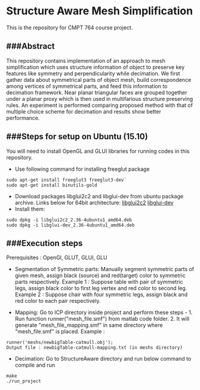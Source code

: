 # Structure Aware Mesh Simplification
This is the repository for CMPT 764 course project.

###Abstract
---
This repository contains implementation of an approach to mesh simplification which uses structure information of object to preserve key features like symmetry and perpendicularity while decimation. We first gather data about symmetrical parts of object mesh, build correspondence among vertices of symmetrical parts, and feed this information to decimation framework. Near planar triangular faces are grouped together under a planar proxy which is then used in multifarious structure preserving rules. An experiment is performed comparing proposed method with that of multiple choice scheme for decimation and results show better performance.

###Steps for setup on Ubuntu (15.10)
---
You will need to install OpenGL and GLUI libraries for running codes in this repository.

- Use following command for installing freeglut package
```
sudo apt-get install freeglut3 freeglut3-dev`
sudo apt-get install binutils-gold
```
- Download packages libglui2c2 and libglui-dev from ubuntu package archive. Links below for 64bit architecture:
[libglui2c2](http://packages.ubuntu.com/precise/amd64/libglui2c2)
[libglui-dev](http://packages.ubuntu.com/precise/libglui-dev)
- Install them:
```
sudo dpkg -i libglui2c2_2.36-4ubuntu1_amd64.deb
sudo dpkg -i libglui-dev_2.36-4ubuntu1_amd64.deb
```

###Execution steps
---
Prerequisites : OpenGl, GLUT, GLUI, GLU

- Segmentation of Symmetric parts:
Manually segment symmetric parts of given mesh, assign black (source) and red(target) color to symmetric parts respectively.
Example 1 : Suppose table with pair of symmetric legs, assign black color to first leg vertex and red color to second leg.
Example 2 : Suppose chair with four symmetric legs, assign black and red color to each pair respectively.

- Mapping:
Go to ICP directory inside project and perform these steps - 1. Run function runner("mesh_file.smf") from matlab code folder. 2.  It will generate "mesh_file_mapping.smf" in same directory where "mesh_file.smf" is placed.
 Example : 
```
runner('meshs/newbigTable-catmull.obj');
Output file : newbigTable-catmull-mapping.txt (in meshs directory)
```
- Decimation:
Go to StructureAware directory and run below command to compile and run
```
make
./run_project
```


